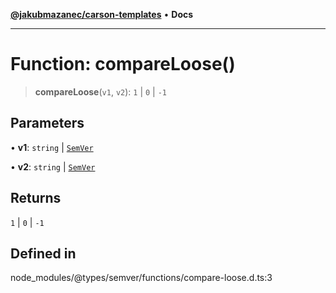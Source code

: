 [**@jakubmazanec/carson-templates**](../../../README.md) • **Docs**

---

# Function: compareLoose()

> **compareLoose**(`v1`, `v2`): `1` \| `0` \| `-1`

## Parameters

• **v1**: `string` \| [`SemVer`](../classes/SemVer.md)

• **v2**: `string` \| [`SemVer`](../classes/SemVer.md)

## Returns

`1` \| `0` \| `-1`

## Defined in

node_modules/@types/semver/functions/compare-loose.d.ts:3
